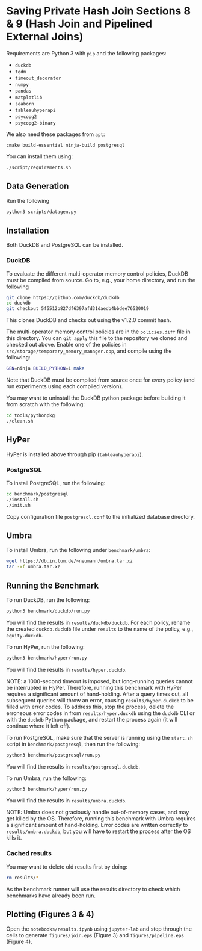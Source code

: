 # Saving Private Hash Join Sections 8 & 9 (Hash Join and Pipelined External Joins)
Requirements are Python 3 with `pip` and the following packages:
 * `duckdb`
 * `tqdm`
 * `timeout_decorator`
 * `numpy`
 * `pandas`
 * `matplotlib`
 * `seaborn`
 * `tableauhyperapi`
 * `psycopg2`
 * `psycopg2-binary`

We also need these packages from `apt`:
```
cmake build-essential ninja-build postgresql
```

You can install them using:
```sh
./script/requirements.sh
```

## Data Generation
Run the following
```sh
python3 scripts/datagen.py
```

## Installation
Both DuckDB and PostgreSQL can be installed.

### DuckDB
To evaluate the different multi-operator memory control policies, DuckDB must be compiled from source.
Go to, e.g., your home directory, and run the following
```sh
git clone https://github.com/duckdb/duckdb
cd duckdb
git checkout 5f5512b827df6397afd31daedb4bbdee76520019
```
This clones DuckDB and checks out using the v1.2.0 commit hash.

The multi-operator memory control policies are in the `policies.diff` file in this directory.
You can `git apply` this file to the repository we cloned and checked out above.
Enable one of the policies in `src/storage/temporary_memory_manager.cpp`, and compile using the following:
```sh
GEN=ninja BUILD_PYTHON=1 make
```
Note that DuckDB must be compiled from source once for every policy (and run experiments using each compiled version).

You may want to uninstall the DuckDB python package before building it from scratch with the following:
```sh
cd tools/pythonpkg
./clean.sh
```

## HyPer
HyPer is installed above through pip (`tableauhyperapi`).

### PostgreSQL
To install PostgreSQL, run the following:
```sh
cd benchmark/postgresql
./install.sh
./init.sh
```
Copy configuration file `postgresql.conf` to the initialized database directory.

## Umbra
To install Umbra, run the following under `benchmark/umbra`:
```sh
wget https://db.in.tum.de/~neumann/umbra.tar.xz
tar -xf umbra.tar.xz
```

## Running the Benchmark
To run DuckDB, run the following:
```sh
python3 benchmark/duckdb/run.py
```
You will find the results in `results/duckdb/duckdb`.
For each policy, rename the created `duckdb.duckdb` file under `results` to the name of the policy, e.g., `equity.duckdb`.

To run HyPer, run the following:
```sh
python3 benchmark/hyper/run.py
```
You will find the results in `results/hyper.duckdb`.

NOTE: a 1000-second timeout is imposed, but long-running queries cannot be interrupted in HyPer.
Therefore, running this benchmark with HyPer requires a significant amount of hand-holding.
After a query times out, all subsequent queries will throw an error, causing `results/hyper.duckdb` to be filled with error codes.
To address this, stop the process, delete the erroneous error codes in from `results/hyper.duckdb` using the `duckdb` CLI or with the `duckdb` Python package, and restart the process again (it will continue where it left off).

To run PostgreSQL, make sure that the server is running using the `start.sh` script in `benchmark/postgresql`, then run the following:
```sh
python3 benchmark/postgresql/run.py
```
You will find the results in `results/postgresql.duckdb`.

To run Umbra, run the following:
```sh
python3 benchmark/hyper/run.py
```
You will find the results in `results/umbra.duckdb`.

NOTE: Umbra does not graciously handle out-of-memory cases, and may get killed by the OS.
Therefore, running this benchmark with Umbra requires a significant amount of hand-holding.
Error codes are written correctly to `results/umbra.duckdb`, but you will have to restart the process after the OS kills it.

### Cached results
You may want to delete old results first by doing:
```sh
rm results/*
```
As the benchmark runner will use the results directory to check which benchmarks have already been run.

## Plotting (Figures 3 & 4)
Open the `notebooks/results.ipynb` using `jupyter-lab` and step through the cells to generate `figures/join.eps` (Figure 3) and `figures/pipeline.eps` (Figure 4).
